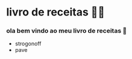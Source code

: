 # livro de receitas :woman_cook:

### ola bem vindo ao meu livro de receitas :wave:

- strogonoff
- pave

